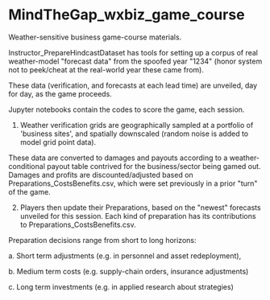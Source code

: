 # MindTheGap_wxbiz_game_course

Weather-sensitive business game-course materials. 

Instructor_PrepareHindcastDataset has tools for setting up a corpus of real weather-model "forecast data" from the spoofed year "1234" (honor system not to peek/cheat at the real-world year these came from). 

These data (verification, and forecasts at each lead time) are unveiled, day for day, as the game proceeds. 

Jupyter notebooks contain the codes to score the game, each session. 

1. Weather verification grids are geographically sampled at a portfolio of 'business sites', and spatially downscaled (random noise is added to model grid point data). 

These data are converted to damages and payouts according to a weather-conditional payout table contrived for the business/sector being gamed out. Damages and profits are discounted/adjusted based on Preparations_CostsBenefits.csv, which were set previously in a prior "turn" of the game.  

2. Players then update their Preparations, based on the "newest" forecasts unveiled for this session. Each kind of preparation has its contributions to Preparations_CostsBenefits.csv. 

Preparation decisions range from short to long horizons: 

a. Short term adjustments (e.g. in personnel and asset redeployment),

b. Medium term costs (e.g. supply-chain orders, insurance adjustments) 

c. Long term investments (e.g. in applied research about strategies) 


